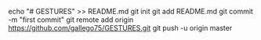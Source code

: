 echo "# GESTURES" >> README.md
git init
git add README.md
git commit -m "first commit"
git remote add origin https://github.com/gallego75/GESTURES.git
git push -u origin master
